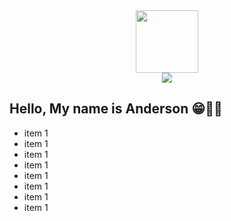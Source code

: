 <div id="header" align="center">
  <img src="https://media.giphy.com/media/v1.Y2lkPTc5MGI3NjExa21zbDZteDM5Yml2bHQ4cmV2emU2MjBrNnRoMmFzd3RqNmd6ODgwayZlcD12MV9pbnRlcm5hbF9naWZfYnlfaWQmY3Q9Zw/xSM46ernAUN3y/giphy.gif" width="100"/>
  <div id="badges">
    <a href="https://www.linkedin.com/in/seu-usuário-linkedln-aqui" target="_blank"><img loading="lazy" src="https://img.shields.io/badge/-LinkedIn-%230077B5?style=for-the-badge&logo=linkedin&logoColor=white" target="_blank"></a>
  </div>
</div>
  <h2>Hello, My name is Anderson 😁🐱‍🏍</h2>
  <ul>
    <li>item 1</li>
    <li>item 1</li>
    <li>item 1</li>
    <li>item 1</li>
    <li>item 1</li>
    <li>item 1</li>
    <li>item 1</li>
    <li>item 1</li>
  </ul>

